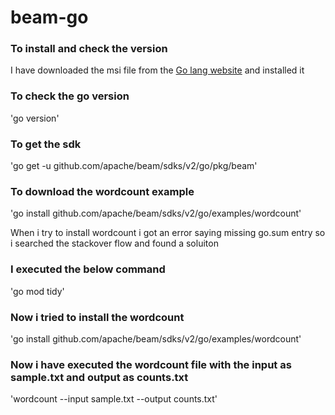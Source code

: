 # beam-go

### To install and check the version
I have downloaded the msi file from the [Go lang website](https://go.dev/dl/) and installed it

### To check the go version
'go version'

### To get the sdk
'go get -u github.com/apache/beam/sdks/v2/go/pkg/beam'

### To download the wordcount example
'go install github.com/apache/beam/sdks/v2/go/examples/wordcount'

When i try to install wordcount i got an error saying missing go.sum entry so i searched the stackover flow and found a soluiton

### I executed the below command
'go mod tidy'

### Now i tried to install the wordcount
'go install github.com/apache/beam/sdks/v2/go/examples/wordcount'

### Now i have executed the wordcount file with the input as sample.txt and output as counts.txt
'wordcount --input sample.txt --output counts.txt'
